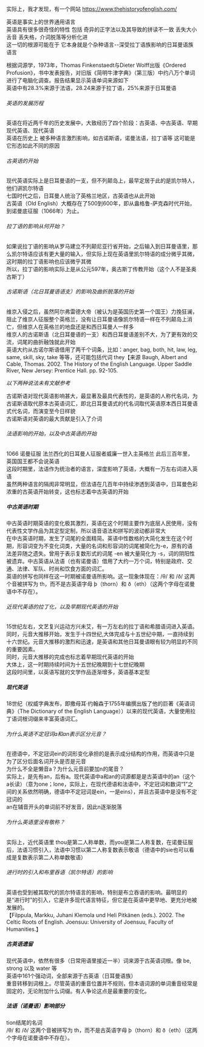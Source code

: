 实际上，我才发现，有一个网站 https://www.thehistoryofenglish.com/

英语是事实上的世界通用语言\
英语具有很多很奇怪的特性 包括 奇异的正字法以及其导致的拼读不一致 丢失大小舌音 丢失格，介词脱落等分析化进\
这一切的根源可能在于 它本身就是个杂种语言--深受拉丁语族影响的日耳曼语族语言

根据词源学，1973年，Thomas Finkenstaedt与Dieter Wolff出版《Ordered Profusion》，书中发表报告，对旧版《简明牛津字典》（第三版）中约八万个单词进行了电脑化调查。报告结果显示英语单词来源如下\
英语中有28.3%来源于法语，28.24来源于拉丁语，25%来源于日耳曼语

###### 英语的发展历程
英语在将近两千年的历史发展中，大致经历了四个阶段：古英语、中古英语、早期现代英语、现代英语\
英语在历史上 被多种语言激烈影响，如古诺斯语，诺曼法语，拉丁语等 这可能是它形态如此不同的原因

###### 古英语的开始
现代英语实际上是日耳曼语的一支，但不列颠岛上，最早定居于此的是凯尔特人，他们讲凯尔特语\
七国时代之后，日耳曼人统治了英格兰地区，古英语也从此开始\
古英语（Old English）大概存在了500到600年，即从盎格鲁-萨克森时代开始，到诺曼底征服（1066年）为止。


###### 拉丁语的影响从何开始？
如果说拉丁语的影响从罗马建立不列颠尼亚行省开始，之后输入到日耳曼语里，那么凯尔特语应该有更大量的输入，但实际上现在英语里凯尔特语的成分微乎其微，这时期的拉丁语影响也应该微乎其微\
所以，拉丁语的影响实际上是从公元597年，奥古斯丁传教开始（这个人不是圣奥古斯丁）

###### 古诺斯语（北日耳曼语语支）的影响及曲折脱落的开始
维京入侵之后，虽然阿尔弗雷德大帝（被认为是英国历史第一个国王）力挽狂澜，阻止了维京人征服整个英格兰，没有让日耳曼语像凯尔特语一样在不列颠岛上消亡，但维京人在英格兰的地盘还是和西日耳曼人一样多\
维京人的古诺斯语（北日耳曼语的一支）和西日耳曼语差别不大，为了更有效的交流，词尾的曲折融蚀就此开始\
英语大约从古诺尔斯语借用了两千个词条，比如：anger, bag, both, hit, law, leg, same, skill, sky, take 等等，还可能包括代词 they【来源 Baugh, Albert and Cable, Thomas. 2002. The History of the English Language. Upper Saddle River, New Jersey: Prentice Hall. pp. 92-105.

*以下两种说法未有文献参考*

古诺斯语对现代英语影响甚大，最显著及最具代表性的，是英语的人称代名词，为古诺斯语取代原本古英语词汇，即北日耳曼语式的代名词取代英语原本西日耳曼语式代名词，而演变至今日样貌\
古诺斯语对英语的最大贡献是引入了介词

###### 法语影响的开始，以及中古英语的开始
1066 诺曼征服 法兰西化的日耳曼人征服者威廉一世入主英格兰 此后三百年里，英国国王都不会说英语\
这段时期里，法语作为统治者的语言，深度影响了英语，大概有一万左右词进入英语\
虽然两种语言的隔阂非常明显，但法语在几百年中持续渗透到英语中，日耳曼色彩浓重的古英语开始转变，这也标志着中古英语的开始

##### 中古英语时期
中古英语时期英语的变化极其激烈，英语在这个时期主要作为底层人民使用，没有代表性文学作品为其定型定制，所以语音语法和拼写的波动都非常大\
在中古英语时期，发生了词尾的全面精简。英语中性数格的大简化发生在这个时期，形容词变为不变化词类，大量的名词和形容词的词尾被简化为-e，原有的语法差异随之遗失。曾用于表示复数形式的词尾 -en 被大量简化为 -s，词的阴阳性被遗弃。中古英语从法语（也有诺曼语）借用了大约一万个词，特别是政府、交通、法律、军队、时尚和饮食方面的词汇。\
英语的拼写也同样在这一时期被诺曼语所影响。这一现象体现在：/θ/ 和 /ð/ 这两个音被拼写为 th，而不是古英语字母 þ（thorn）和 ð（eth）（这两个字母在诺曼语中不存在）。

###### 近现代英语的拉丁化，以及早期现代英语的开始
15世纪左右，文艺复兴运动方兴未艾，有一万左右的拉丁语和希腊语词进入英语。同时，元音大推移开始，发生于十四世纪,大体完成与十五世纪中期，一直持续到十六世纪。元音大推移的激烈和迅速，是英语和其他日耳曼语眼有较为明显的不同的重要因素。\
同时，元音大推移的完成也标志着早期现代英语的开始\
大体上，这一时期持续时间为十五世纪晚期到十七世纪晚期\
这段时间里，以英语写就的文学作品逐渐增多，英语基本定型

##### 现代英语
18世纪（权威字典发布，即撒母耳·约翰森于1755年编撰出版了他的巨著《英语词典》（The Dictionary of the English Language））以来的现代英语，大量使用拉丁语词根词缀来丰富英语词汇。

###### 为什么英语不定冠词a和an表示区分元音？
在德语中，不定冠词ein的词形变化承担的是表示成分结构的作用，而英语中只是为了区分后面名词开头是否是元音\
为什么不全是懒音a？为什么元音前要加n的尾音？\
实际上，是先有an，后有a。现代英语中a和an的词源都是是古英语中的an（这个a长读）（意为one；lone，实际上，在现代德语和法语中，不定冠词和数词“1”之间的关系依然明确，德语中不定冠词是ein，一是eins），并且古英语中是没有不定冠词的\
an在辅音开头的单词前不好发音，因此n逐渐脱落

###### 为什么英语里没有敬称？
实际上，近代英语里 thou是第二人称单数，而you是第二人称复数，在诺曼征服后，法语习惯引入，法语中习惯以第二人称复数表示敬语（德语中的sie也可以看成是复数表示第二人称单数敬语）

###### 进行时的引入和布里吞语（凯尔特语）的影响
英语也受到被其取代的凯尔特语言的影响，特别是布立吞语的影响。最明显的是“进行时”的引入，它是许多现代语言特征，但它是在英语中更早地、更充分地被发展的。\
【Filppula, Markku, Juhani Klemola und Heli Pitkänen (eds.). 2002. The Celtic Roots of English. Joensuu: University of Joensuu, Faculty of Humanities.】

##### 古英语遗留
现代英语中，依然有很多（日常用语里接近一半）词来源于古英语词根。像 be, strong 以及 water 等\
英语中161个强动词，全部来源于古英语（日耳曼语族）\
重音转移到词根上。尽管英语的重音位置并不规则，但本语词源的单词重音经常是固定的，无论附加什么词缀。有人争论这点是最重要的变化。

##### 法语（诺曼语）影响部分
tion结尾的名词\
/θ/ 和 /ð/ 这两个音被拼写为 th，而不是古英语字母 þ（thorn）和 ð（eth）（这两个字母在诺曼语中不存在）。
